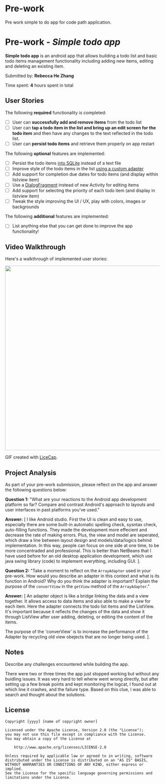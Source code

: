 # Pre-work
Pre work simple to do app for code path application. 

# Pre-work - *Simple todo app*

**Simple todo app** is an android app that allows building a todo list and basic todo items management functionality including adding new items, editing and deleting an existing item.

Submitted by: **Rebecca He Zhang**

Time spent: **4** hours spent in total

## User Stories

The following **required** functionality is completed:

* [ ] User can **successfully add and remove items** from the todo list
* [ ] User can **tap a todo item in the list and bring up an edit screen for the todo item** and then have any changes to the text reflected in the todo list.
* [ ] User can **persist todo items** and retrieve them properly on app restart

The following **optional** features are implemented:

* [ ] Persist the todo items [into SQLite](http://guides.codepath.com/android/Persisting-Data-to-the-Device#sqlite) instead of a text file
* [ ] Improve style of the todo items in the list [using a custom adapter](http://guides.codepath.com/android/Using-an-ArrayAdapter-with-ListView)
* [ ] Add support for completion due dates for todo items (and display within listview item)
* [ ] Use a [DialogFragment](http://guides.codepath.com/android/Using-DialogFragment) instead of new Activity for editing items
* [ ] Add support for selecting the priority of each todo item (and display in listview item)
* [ ] Tweak the style improving the UI / UX, play with colors, images or backgrounds

The following **additional** features are implemented:

* [ ] List anything else that you can get done to improve the app functionality!

## Video Walkthrough

Here's a walkthrough of implemented user stories:

<img src='http://imgur.com/ttTbmxQ.gif' width="600" /> 

GIF created with [LiceCap](http://www.cockos.com/licecap/).

## Project Analysis

As part of your pre-work submission, please reflect on the app and answer the following questions below:

**Question 1:** "What are your reactions to the Android app development platform so far? Compare and contrast Android's approach to layouts and user interfaces in past platforms you've used."

**Answer:** [
I like Android studio. First the UI is clean and easy to use, especially there are some built-in automatic spelling check, sysntax check, auto-filling functions. They made the development more effecient and decrease the rate of making errors. 
Plus, the view and model are seperated, which draw a line between layout design and models/data/logics behind implementation. In this way, people can focus on one side at one time, to be more concentraded and professional. This is better than NetBeans that I have used before for an old desktop application development, which use java swing library (code) to implement everything, including GUI. ].

**Question 2:** "Take a moment to reflect on the `ArrayAdapter` used in your pre-work. How would you describe an adapter in this context and what is its function in Android? Why do you think the adapter is important? Explain the purpose of the `convertView` in the `getView` method of the `ArrayAdapter`."

**Answer:** [
An adapter object is like a bridge linking the data and a view together. It allows access to data items and also able to make a view for each item. Here the adapter connects the todo list items and the ListView. It's important because it reflects the changes of the data and show it through ListView after user adding, deleting, or editing the content of the items.  

The purpose of the 'converView' is to increase the performance of the Adapter by recycling old view obejects that are no longer being used.
].

## Notes

Describe any challenges encountered while building the app.

There were two or three times the app just stopped working but without any buidling issues. 
It was very hard to tell wherw went wrong directly, but after setting up a few break points and kept monitoring the logcat, I found out at which line it crashes, and the failure type. Based on this clue, I was able to search and thought about the solutions.

## License

    Copyright [yyyy] [name of copyright owner]

    Licensed under the Apache License, Version 2.0 (the "License");
    you may not use this file except in compliance with the License.
    You may obtain a copy of the License at

        http://www.apache.org/licenses/LICENSE-2.0

    Unless required by applicable law or agreed to in writing, software
    distributed under the License is distributed on an "AS IS" BASIS,
    WITHOUT WARRANTIES OR CONDITIONS OF ANY KIND, either express or implied.
    See the License for the specific language governing permissions and
    limitations under the License.
